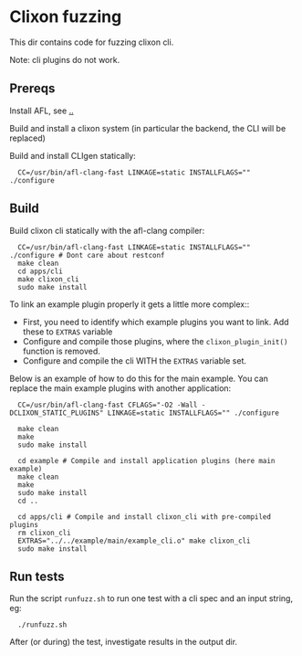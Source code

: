 # Clixon fuzzing

This dir contains code for fuzzing clixon cli. 

Note: cli plugins do not work.

## Prereqs

Install AFL, see [..](..)

Build and install a clixon system (in particular the backend, the CLI will be replaced)

Build and install CLIgen statically:
```
  CC=/usr/bin/afl-clang-fast LINKAGE=static INSTALLFLAGS="" ./configure
```

## Build

Build clixon cli statically with the afl-clang compiler:

```
  CC=/usr/bin/afl-clang-fast LINKAGE=static INSTALLFLAGS="" ./configure # Dont care about restconf
  make clean
  cd apps/cli
  make clixon_cli
  sudo make install
```

To link an example plugin properly it gets a little more complex::

- First, you need to identify which example plugins you want to link. Add these to `EXTRAS` variable
- Configure and compile those plugins, where the `clixon_plugin_init()` function is removed.
- Configure and compile the cli WITH the `EXTRAS` variable set.

Below is an example of how to do this for the main example. You can replace the main example plugins with another application:
```
  CC=/usr/bin/afl-clang-fast CFLAGS="-O2 -Wall -DCLIXON_STATIC_PLUGINS" LINKAGE=static INSTALLFLAGS="" ./configure

  make clean
  make
  sudo make install
  
  cd example # Compile and install application plugins (here main example)
  make clean
  make
  sudo make install 
  cd ..

  cd apps/cli # Compile and install clixon_cli with pre-compiled plugins
  rm clixon_cli
  EXTRAS="../../example/main/example_cli.o" make clixon_cli
  sudo make install
```

## Run tests

Run the script `runfuzz.sh` to run one test with a cli spec and an input string, eg:
```
  ./runfuzz.sh
```

After (or during) the test, investigate results in the output dir.

